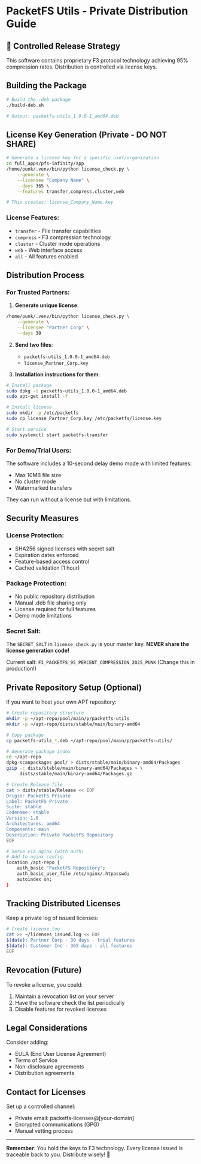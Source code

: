 # PacketFS Utils - Private Distribution Guide

## 🔐 Controlled Release Strategy

This software contains proprietary F3 protocol technology achieving 95% compression rates. 
Distribution is controlled via license keys.

## Building the Package

```bash
# Build the .deb package
./build-deb.sh

# Output: packetfs-utils_1.0.0-1_amd64.deb
```

## License Key Generation (Private - DO NOT SHARE)

```bash
# Generate a license key for a specific user/organization
cd full_apps/pfs-infinity/app
/home/punk/.venv/bin/python license_check.py \
    --generate \
    --licensee "Company Name" \
    --days 365 \
    --features transfer,compress,cluster,web

# This creates: license_Company_Name.key
```

### License Features:
- `transfer` - File transfer capabilities
- `compress` - F3 compression technology
- `cluster` - Cluster mode operations
- `web` - Web interface access
- `all` - All features enabled

## Distribution Process

### For Trusted Partners:

1. **Generate unique license**:
```bash
/home/punk/.venv/bin/python license_check.py \
    --generate \
    --licensee "Partner Corp" \
    --days 30
```

2. **Send two files**:
   - `packetfs-utils_1.0.0-1_amd64.deb`
   - `license_Partner_Corp.key`

3. **Installation instructions for them**:
```bash
# Install package
sudo dpkg -i packetfs-utils_1.0.0-1_amd64.deb
sudo apt-get install -f

# Install license
sudo mkdir -p /etc/packetfs
sudo cp license_Partner_Corp.key /etc/packetfs/license.key

# Start service
sudo systemctl start packetfs-transfer
```

### For Demo/Trial Users:

The software includes a 10-second delay demo mode with limited features:
- Max 10MB file size
- No cluster mode
- Watermarked transfers

They can run without a license but with limitations.

## Security Measures

### License Protection:
- SHA256 signed licenses with secret salt
- Expiration dates enforced
- Feature-based access control
- Cached validation (1 hour)

### Package Protection:
- No public repository distribution
- Manual .deb file sharing only
- License required for full features
- Demo mode limitations

### Secret Salt:
The `SECRET_SALT` in `license_check.py` is your master key. 
**NEVER share the license generation code!**

Current salt: `F3_PACKETFS_95_PERCENT_COMPRESSION_2025_PUNK`
(Change this in production!)

## Private Repository Setup (Optional)

If you want to host your own APT repository:

```bash
# Create repository structure
mkdir -p ~/apt-repo/pool/main/p/packetfs-utils
mkdir -p ~/apt-repo/dists/stable/main/binary-amd64

# Copy package
cp packetfs-utils_*.deb ~/apt-repo/pool/main/p/packetfs-utils/

# Generate package index
cd ~/apt-repo
dpkg-scanpackages pool/ > dists/stable/main/binary-amd64/Packages
gzip -c dists/stable/main/binary-amd64/Packages > \
     dists/stable/main/binary-amd64/Packages.gz

# Create Release file
cat > dists/stable/Release << EOF
Origin: PacketFS Private
Label: PacketFS Private
Suite: stable
Codename: stable
Version: 1.0
Architectures: amd64
Components: main
Description: Private PacketFS Repository
EOF

# Serve via nginx (with auth)
# Add to nginx config:
location /apt-repo {
    auth_basic "PacketFS Repository";
    auth_basic_user_file /etc/nginx/.htpasswd;
    autoindex on;
}
```

## Tracking Distributed Licenses

Keep a private log of issued licenses:

```bash
# Create license log
cat >> ~/licenses_issued.log << EOF
$(date): Partner Corp - 30 days - trial features
$(date): Customer Inc - 365 days - all features
EOF
```

## Revocation (Future)

To revoke a license, you could:
1. Maintain a revocation list on your server
2. Have the software check the list periodically
3. Disable features for revoked licenses

## Legal Considerations

Consider adding:
- EULA (End User License Agreement)
- Terms of Service
- Non-disclosure agreements
- Distribution agreements

## Contact for Licenses

Set up a controlled channel:
- Private email: packetfs-licenses@[your-domain]
- Encrypted communications (GPG)
- Manual vetting process

---

**Remember**: You hold the keys to F3 technology. Every license issued is traceable back to you. Distribute wisely! 🔐